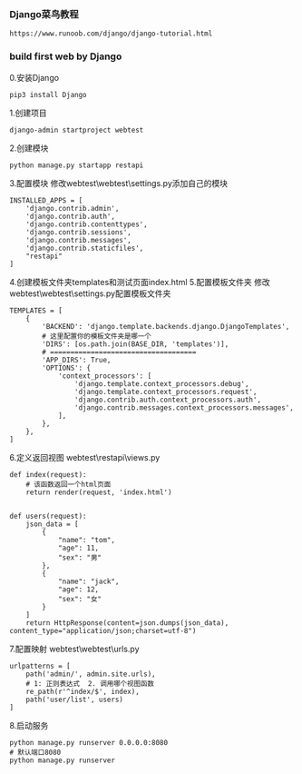 ### Django菜鸟教程
```
https://www.runoob.com/django/django-tutorial.html
```

### build first web by Django
0.安装Django
```
pip3 install Django
```
1.创建项目
```
django-admin startproject webtest
```
2.创建模块
```
python manage.py startapp restapi
```
3.配置模块
修改webtest\webtest\settings.py添加自己的模块
```
INSTALLED_APPS = [
    'django.contrib.admin',
    'django.contrib.auth',
    'django.contrib.contenttypes',
    'django.contrib.sessions',
    'django.contrib.messages',
    'django.contrib.staticfiles',
	"restapi"
]
```
4.创建模板文件夹templates和测试页面index.html
5.配置模板文件夹
修改webtest\webtest\settings.py配置模板文件夹
```
TEMPLATES = [
    {
        'BACKEND': 'django.template.backends.django.DjangoTemplates',
        # 这里配置你的模板文件夹是哪一个
        'DIRS': [os.path.join(BASE_DIR, 'templates')],
        # ====================================
        'APP_DIRS': True,
        'OPTIONS': {
            'context_processors': [
                'django.template.context_processors.debug',
                'django.template.context_processors.request',
                'django.contrib.auth.context_processors.auth',
                'django.contrib.messages.context_processors.messages',
            ],
        },
    },
]
```
6.定义返回视图
webtest\restapi\views.py
```
def index(request):
	# 该函数返回一个html页面
	return render(request, 'index.html')


def users(request):
	json_data = [
		{
			"name": "tom",
			"age": 11,
			"sex": "男"
		},
		{
			"name": "jack",
			"age": 12,
			"sex": "女"
		}
	]
	return HttpResponse(content=json.dumps(json_data), content_type="application/json;charset=utf-8")
```
7.配置映射
webtest\webtest\urls.py
```
urlpatterns = [
	path('admin/', admin.site.urls),
	# 1: 正则表达式  2. 调用哪个视图函数
	re_path(r'^index/$', index),
	path('user/list', users)
]
```
8.启动服务
```
python manage.py runserver 0.0.0.0:8080
# 默认端口8080
python manage.py runserver
```
